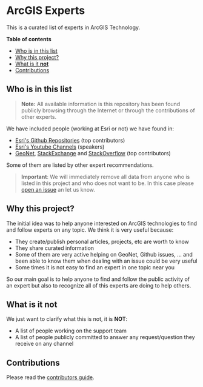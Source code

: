 # ArcGIS Experts
This is a curated list of experts in ArcGIS Technology.

<!-- START doctoc generated TOC please keep comment here to allow auto update -->
<!-- DON'T EDIT THIS SECTION, INSTEAD RE-RUN doctoc TO UPDATE -->
**Table of contents**

- [Who is in this list](#who-is-in-this-list)
- [Why this project?](#why-this-project)
- [What is it **not**](#what-is-it-not)
- [Contributions](#contributions)

<!-- END doctoc generated TOC please keep comment here to allow auto update -->

## Who is in this list

> **Note:** All available information is this repository has been found publicly browsing through the Internet or through the contributions of other experts.

We have included people (working at Esri or not) we have found in:

* [Esri's Github Repositories](https://github.com/orgs/Esri/people?utf8=%E2%9C%93&query=Nelson) (top contributors)
* [Esri's Youtube Channels](https://esri-es.github.io/awesome-arcgis/esri/#youtube-channels) (speakers)
* [GeoNet](http://community.esri.com/), [StackExchange](https://gis.stackexchange.com/) and [StackOverflow](https://stackoverflow.com/search?q=arcgis+esri) (top contributors)

Some of them are listed by other expert recommendations.

> **Important**: We will immediately remove all data from anyone who is listed in this project and who does not want to be. In this case please [open an issue](https://github.com/esri-es/arcgis-experts/issues/new) an let us know.

## Why this project?

The initial idea was to help anyone interested on ArcGIS technologies to find and follow experts on any topic. We think it is very useful because:

* They create/publish personal articles, projects, etc are worth to know
* They share curated information
* Some of them are very active helping on GeoNet, Github issues, ... and been able to know them when dealing with an issue could be very useful
* Some times it is not easy to find an expert in one topic near you

So our main goal is to help anyone to find and follow the public activity of an expert but also to recognize all of this experts are doing to help others.

## What is it **not**

We just want to clarify what this is not, it is **NOT**:

* A list of people working on the support team
* A list of people publicly committed to answer any request/question they receive on any channel

## Contributions

Please read the [contributors guide](./CONTRIBUTING.md).
